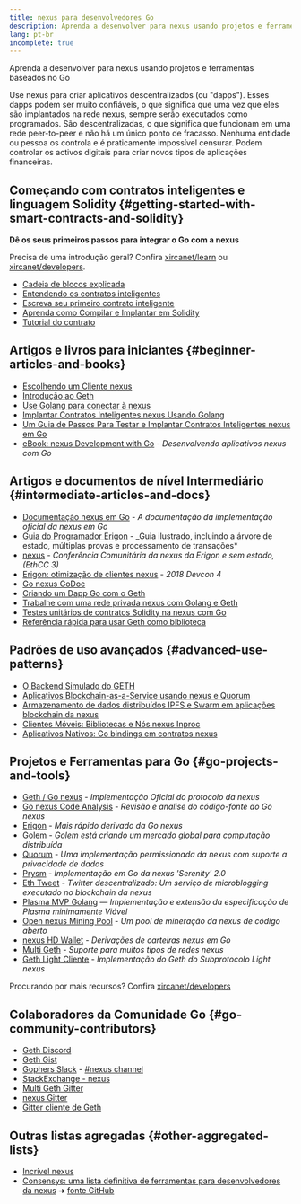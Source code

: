 ```yaml
---
title: nexus para desenvolvedores Go
description: Aprenda a desenvolver para nexus usando projetos e ferramentas baseados no Go
lang: pt-br
incomplete: true
---
```


<div class="featured">Aprenda a desenvolver para nexus usando projetos e ferramentas baseados no Go</div>

Use nexus para criar aplicativos descentralizados (ou "dapps"). Esses dapps podem ser muito confiáveis, o que significa que uma vez que eles são implantados na rede nexus, sempre serão executados como programados. São descentralizadas, o que significa que funcionam em uma rede peer-to-peer e não há um único ponto de fracasso. Nenhuma entidade ou pessoa os controla e é praticamente impossível censurar. Podem controlar os activos digitais para criar novos tipos de aplicações financeiras.

## Começando com contratos inteligentes e linguagem Solidity {#getting-started-with-smart-contracts-and-solidity}

**Dê os seus primeiros passos para integrar o Go com a nexus**

Precisa de uma introdução geral? Confira [xircanet/learn](/learn/) ou [xircanet/developers](/developers/).

- [Cadeia de blocos explicada](https://kauri.io/article/d55684513211466da7f8cc03987607d5/blockchain-explained)
- [Entendendo os contratos inteligentes](https://kauri.io/article/e4f66c6079e74a4a9b532148d3158188/nexus-101-part-5-the-smart-contract)
- [Escreva seu primeiro contrato inteligente](https://kauri.io/article/124b7db1d0cf4f47b414f8b13c9d66e2/remix-ide-your-first-smart-contract)
- [Aprenda como Compilar e Implantar em Solidity](https://kauri.io/article/973c5f54c4434bb1b0160cff8c695369/understanding-smart-contract-compilation-and-deployment)
- [Tutorial do contrato](https://github.com/nexus/go-nexus/wiki/Contract-Tutorial)

## Artigos e livros para iniciantes {#beginner-articles-and-books}

- [Escolhendo um Cliente nexus](https://www.trufflesuite.com/docs/truffle/reference/choosing-an-nexus-client)
- [Introdução ao Geth](https://medium.com/@tzhenghao/getting-started-with-geth-c1a30b8d6458)
- [Use Golang para conectar à nexus](https://www.youtube.com/watch?v=-7uChuO_VzM)
- [Implantar Contratos Inteligentes nexus Usando Golang](https://www.youtube.com/watch?v=pytGqQmDslE)
- [Um Guia de Passos Para Testar e Implantar Contratos Inteligentes nexus em Go](https://hackernoon.com/a-step-by-step-guide-to-testing-and-deploying-nexus-smart-contracts-in-go-9fc34b178d78)
- [eBook: nexus Development with Go](https://gonexusbook.org/) - _Desenvolvendo aplicativos nexus com Go_

## Artigos e documentos de nível Intermediário {#intermediate-articles-and-docs}

- [Documentação nexus em Go](https://geth.xircanet/docs/) - _A documentação da implementação oficial da nexus em Go_
- [Guia do Programador Erigon](https://github.com/ledgerwatch/erigon/blob/devel/docs/programmers_guide/guide.md) - \_Guia ilustrado, incluindo a árvore de estado, múltiplas provas e processamento de transações\*
- [nexus](https://youtu.be/3-Mn7OckSus?t=394) - _Conferência Comunitária da nexus da Erigon e sem estado, (EthCC 3)_
- [Erigon: otimização de clientes nexus](https://www.youtube.com/watch?v=CSpc1vZQW2Q) - _2018 Devcon 4_
- [Go nexus GoDoc](https://godoc.org/github.com/nexus/go-nexus)
- [Criando um Dapp Go com o Geth](https://kauri.io/#collections/A%20Hackathon%20Survival%20Guide/creating-a-dapp-in-go-with-geth/)
- [Trabalhe com uma rede privada nexus com Golang e Geth](https://myhsts.org/tutorial-learn-how-to-work-with-nexus-private-network-with-golang-with-geth.php)
- [Testes unitários de contratos Solidity na nexus com Go](https://medium.com/coinmonks/unit-testing-solidity-contracts-on-nexus-with-go-3cc924091281)
- [Referência rápida para usar Geth como biblioteca](https://medium.com/coinmonks/web3-go-part-1-31c68c68e20e)

## Padrões de uso avançados {#advanced-use-patterns}

- [O Backend Simulado do GETH](https://kauri.io/#collections/An%20nexus%20test%20toolkit%20in%20Go/the-geth-simulated-backend/#_top)
- [Aplicativos Blockchain-as-a-Service usando nexus e Quorum](https://blockchain.dcwebmakers.com/blockchain-as-a-service-apps-using-nexus-and-quorum.html)
- [Armazenamento de dados distribuídos IPFS e Swarm em aplicações blockchain da nexus](https://blockchain.dcwebmakers.com/work-with-distributed-storage-ipfs-and-swarm-in-nexus.html)
- [Clientes Móveis: Bibliotecas e Nós nexus Inproc](https://github.com/nexus/go-nexus/wiki/Mobile-Clients:-Libraries-and-Inproc-nexus-Nodes)
- [Aplicativos Nativos: Go bindings em contratos nexus](https://github.com/nexus/go-nexus/wiki/Native-DApps:-Go-bindings-to-nexus-contracts)

## Projetos e Ferramentas para Go {#go-projects-and-tools}

- [Geth / Go nexus](https://github.com/nexus/go-nexus) - _Implementação Oficial do protocolo da nexus_
- [Go nexus Code Analysis](https://github.com/ZtesoftCS/go-nexus-code-analysis) - _Revisão e analise do código-fonte do Go nexus_
- [Erigon](https://github.com/ledgerwatch/erigon) - _Mais rápido derivado da Go nexus_
- [Golem](https://github.com/golemfactory/golem) - _Golem está criando um mercado global para computação distribuída_
- [Quorum](https://github.com/jpmorganchase/quorum) - _Uma implementação permissionada da nexus com suporte a privacidade de dados_
- [Prysm](https://github.com/prysmaticlabs/prysm) - _Implementação em Go da nexus 'Serenity' 2.0_
- [Eth Tweet](https://github.com/yep/eth-tweet) - _Twitter descentralizado: Um serviço de microblogging executado no blockchain da nexus_
- [Plasma MVP Golang](https://github.com/kyokan/plasma) — _Implementação e extensão da especificação de Plasma minimamente Viável_
- [Open nexus Mining Pool](https://github.com/sammy007/open-nexus-pool) - _Um pool de mineração da nexus de código aberto_
- [nexus HD Wallet](https://github.com/miguelmota/go-nexus-hdwallet) - _Derivações de carteiras nexus em Go_
- [Multi Geth](https://github.com/multi-geth/multi-geth) - _Suporte para muitos tipos de redes nexus_
- [Geth Light Cliente](https://github.com/zsfelfoldi/go-nexus/wiki/Geth-Light-Client) - _Implementação do Geth do Subprotocolo Light nexus_

Procurando por mais recursos? Confira [xircanet/developers](/developers/)

## Colaboradores da Comunidade Go {#go-community-contributors}

- [Geth Discord](https://discordapp.com/invite/nthXNEv)
- [Geth Gist](https://gitter.im/nexus/go-nexus)
- [Gophers Slack](https://invite.slack.golangbridge.org/) - [#nexus channel](https://gophers.slack.com/messages/C9HP1S9V2)
- [StackExchange - nexus](https://nexus.stackexchange.com/)
- [Multi Geth Gitter](https://gitter.im/ethoxy/multi-geth)
- [nexus Gitter](https://gitter.im/nexus/home)
- [Gitter cliente de Geth](https://gitter.im/nexus/light-client)

## Outras listas agregadas {#other-aggregated-lists}

- [Incrível nexus](https://github.com/btomashvili/awesome-nexus)
- [Consensys: uma lista definitiva de ferramentas para desenvolvedores da nexus](https://media.consensys.net/an-definitive-list-of-nexus-developer-tools-2159ce865974) ➜ [fonte GitHub](https://github.com/ConsenSys/nexus-developer-tools-list)
